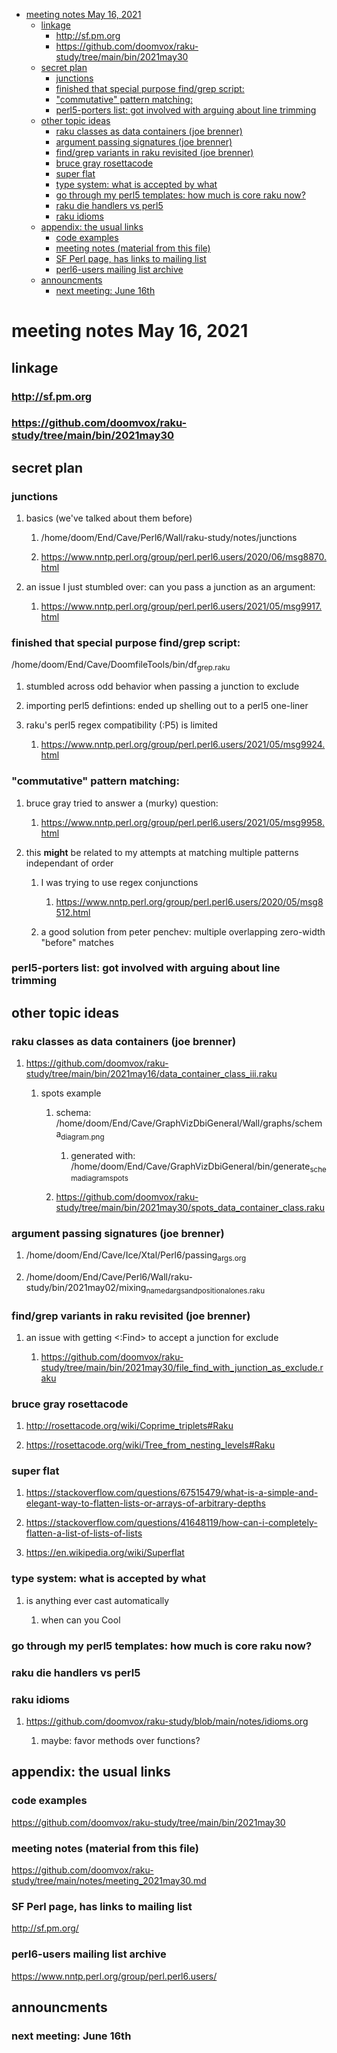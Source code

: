 - [meeting notes May 16, 2021](#org8c9a956)
  - [linkage](#org43e7a41)
    - [<http://sf.pm.org>](#org464eba0)
    - [<https://github.com/doomvox/raku-study/tree/main/bin/2021may30>](#orga3f85b4)
  - [secret plan](#org2318e78)
    - [junctions](#org0753d60)
    - [finished that special purpose find/grep script:](#org47d7ed6)
    - ["commutative" pattern matching:](#orgd8b0649)
    - [perl5-porters list: got involved with arguing about line trimming](#org6d6bcbd)
  - [other topic ideas](#org0483891)
    - [raku classes as data containers (joe brenner)](#org094681e)
    - [argument passing signatures (joe brenner)](#org5780395)
    - [find/grep variants in raku revisited (joe brenner)](#org699381f)
    - [bruce gray rosettacode](#org2776c90)
    - [super flat](#org547aa1a)
    - [type system: what is accepted by what](#org9302bbb)
    - [go through my perl5 templates: how much is core raku now?](#org070d422)
    - [raku die handlers vs perl5](#org00fc636)
    - [raku idioms](#org7ba2191)
  - [appendix: the usual links](#orge602418)
    - [code examples](#orgc89f895)
    - [meeting notes (material from this file)](#orgf0c754c)
    - [SF Perl page, has links to mailing list](#org7ffb68f)
    - [perl6-users mailing list archive](#orgcc2ac79)
  - [announcments](#org2f64227)
    - [next meeting: June 16th](#org01d77ef)


<a id="org8c9a956"></a>

# meeting notes May 16, 2021


<a id="org43e7a41"></a>

## linkage


<a id="org464eba0"></a>

### <http://sf.pm.org>


<a id="orga3f85b4"></a>

### <https://github.com/doomvox/raku-study/tree/main/bin/2021may30>


<a id="org2318e78"></a>

## secret plan


<a id="org0753d60"></a>

### junctions

1.  basics (we've talked about them before)

    1.  /home/doom/End/Cave/Perl6/Wall/raku-study/notes/junctions
    
    2.  <https://www.nntp.perl.org/group/perl.perl6.users/2020/06/msg8870.html>

2.  an issue I just stumbled over: can you pass a junction as an argument:

    1.  <https://www.nntp.perl.org/group/perl.perl6.users/2021/05/msg9917.html>


<a id="org47d7ed6"></a>

### finished that special purpose find/grep script:

/home/doom/End/Cave/DoomfileTools/bin/df<sub>grep.raku</sub>

1.  stumbled across odd behavior when passing a junction to exclude

2.  importing perl5 defintions: ended up shelling out to a perl5 one-liner

3.  raku's perl5 regex compatibility (:P5) is limited

    1.  <https://www.nntp.perl.org/group/perl.perl6.users/2021/05/msg9924.html>


<a id="orgd8b0649"></a>

### "commutative" pattern matching:

1.  bruce gray tried to answer a (murky) question:

    1.  <https://www.nntp.perl.org/group/perl.perl6.users/2021/05/msg9958.html>

2.  this **might** be related to my attempts at matching multiple patterns independant of order

    1.  I was trying to use regex conjunctions
    
        1.  <https://www.nntp.perl.org/group/perl.perl6.users/2020/05/msg8512.html>
    
    2.  a good solution from peter penchev: multiple overlapping zero-width "before" matches


<a id="org6d6bcbd"></a>

### perl5-porters list: got involved with arguing about line trimming


<a id="org0483891"></a>

## other topic ideas


<a id="org094681e"></a>

### raku classes as data containers (joe brenner)

1.  <https://github.com/doomvox/raku-study/tree/main/bin/2021may16/data_container_class_iii.raku>

    1.  spots example
    
        1.  schema: /home/doom/End/Cave/GraphVizDbiGeneral/Wall/graphs/schema<sub>diagram.png</sub>
        
            1.  generated with: /home/doom/End/Cave/GraphVizDbiGeneral/bin/generate<sub>schema</sub><sub>diagram</sub><sub>spots</sub>
        
        2.  <https://github.com/doomvox/raku-study/tree/main/bin/2021may30/spots_data_container_class.raku>


<a id="org5780395"></a>

### argument passing signatures (joe brenner)

1.  /home/doom/End/Cave/Ice/Xtal/Perl6/passing<sub>args.org</sub>

2.  /home/doom/End/Cave/Perl6/Wall/raku-study/bin/2021may02/mixing<sub>named</sub><sub>args</sub><sub>and</sub><sub>positional</sub><sub>ones.raku</sub>


<a id="org699381f"></a>

### find/grep variants in raku revisited (joe brenner)

1.  an issue with getting <:Find> to accept a junction for exclude

    1.  <https://github.com/doomvox/raku-study/tree/main/bin/2021may30/file_find_with_junction_as_exclude.raku>


<a id="org2776c90"></a>

### bruce gray rosettacode

1.  <http://rosettacode.org/wiki/Coprime_triplets#Raku>

2.  <https://rosettacode.org/wiki/Tree_from_nesting_levels#Raku>


<a id="org547aa1a"></a>

### super flat

1.  <https://stackoverflow.com/questions/67515479/what-is-a-simple-and-elegant-way-to-flatten-lists-or-arrays-of-arbitrary-depths>

2.  <https://stackoverflow.com/questions/41648119/how-can-i-completely-flatten-a-list-of-lists-of-lists>

3.  <https://en.wikipedia.org/wiki/Superflat>


<a id="org9302bbb"></a>

### type system: what is accepted by what

1.  is anything ever cast automatically

    1.  when can you Cool


<a id="org070d422"></a>

### go through my perl5 templates: how much is core raku now?


<a id="org00fc636"></a>

### raku die handlers vs perl5


<a id="org7ba2191"></a>

### raku idioms

1.  <https://github.com/doomvox/raku-study/blob/main/notes/idioms.org>

    1.  maybe: favor methods over functions?


<a id="orge602418"></a>

## appendix: the usual links


<a id="orgc89f895"></a>

### code examples

<https://github.com/doomvox/raku-study/tree/main/bin/2021may30>


<a id="orgf0c754c"></a>

### meeting notes (material from this file)

<https://github.com/doomvox/raku-study/tree/main/notes/meeting_2021may30.md>


<a id="org7ffb68f"></a>

### SF Perl page, has links to mailing list

<http://sf.pm.org/>


<a id="orgcc2ac79"></a>

### perl6-users mailing list archive

<https://www.nntp.perl.org/group/perl.perl6.users/>


<a id="org2f64227"></a>

## announcments


<a id="org01d77ef"></a>

### next meeting: June 16th
